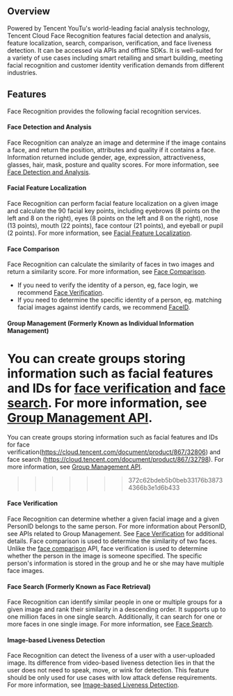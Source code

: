## Overview
Powered by Tencent YouTu's world-leading facial analysis technology, Tencent Cloud Face Recognition features facial detection and analysis, feature localization, search, comparison, verification, and face liveness detection. It can be accessed via APIs and offline SDKs. It is well-suited for a variety of use cases including smart retailing and smart building, meeting facial recognition and customer identity verification demands from different industries.

## Features
Face Recognition provides the following facial recognition services.

#### Face Detection and Analysis
Face Recognition can analyze an image and determine if the image contains a face, and return the position, attributes and quality if it contains a face. Information returned include gender, age, expression, attractiveness, glasses, hair, mask, posture and quality scores. For more information, see [Face Detection and Analysis](https://cloud.tencent.com/document/product/867/32800).

#### Facial Feature Localization
Face Recognition can perform facial feature localization on a given image and calculate the 90 facial key points, including eyebrows (8 points on the left and 8 on the right), eyes (8 points on the left and 8 on the right), nose (13 points), mouth (22 points), face contour (21 points), and eyeball or pupil (2 points). For more information, see [Facial Feature Localization](https://cloud.tencent.com/document/product/867/32779).

#### Face Comparison
Face Recognition can calculate the similarity of faces in two images and return a similarity score. For more information, see [Face Comparison](https://cloud.tencent.com/document/product/867/32802).
- If you need to verify the identity of a person, eg, face login, we recommend [Face Verification](https://cloud.tencent.com/document/product/867/32806).
- If you need to determine the specific identity of a person, eg. matching facial images against identify cards, we recommend [FaceID](https://cloud.tencent.com/product/faceid).

#### Group Management (Formerly Known as Individual Information Management)
You can create groups storing information such as facial features and IDs for [face verification]( ()https://cloud.tencent.com/document/product/867/32806) and [face search](https://cloud.tencent.com/document/product/867/32798). For more information, see [Group Management API](https://cloud.tencent.com/document/product/867/32780).
=======
You can create groups storing information such as facial features and IDs for face verification(https://cloud.tencent.com/document/product/867/32806) and face search (https://cloud.tencent.com/document/product/867/32798). For more information, see [Group Management API](https://cloud.tencent.com/document/product/867/32780).
>>>>>>> 372c62bdeb5b0beb33176b38734366b3e1d6b433

#### Face Verification
Face Recognition can determine whether a given facial image and a given PersonID belongs to the same person. For more information about PersonID, see APIs related to Group Management. See [Face Verification](https://cloud.tencent.com/document/product/867/32806) for additional details.
Face comparison is used to determine the similarity of two faces. Unlike the [face comparison](https://cloud.tencent.com/document/product/867/32802) API, face verification is used to determine whether the person in the image is someone specified. The specific person's information is stored in the group and he or she may have multiple face images. 

#### Face Search (Formerly Known as Face Retrieval)
Face Recognition can identify similar people in one or multiple groups for a given image and rank their similarity in a descending order. It supports up to one million faces in one single search. Additionally, it can search for one or more faces in one single image. For more information, see [Face Search]( https://cloud.tencent.com/document/product/867/32798).

#### Image-based Liveness Detection
Face Recognition can detect the liveness of a user with a user-uploaded image. Its difference from video-based liveness detection lies in that the user does not need to speak, move, or wink for detection. This feature should be only used for use cases with low attack defense requirements. For more information, see [Image-based Liveness Detection](https://cloud.tencent.com/document/product/867/32804).

